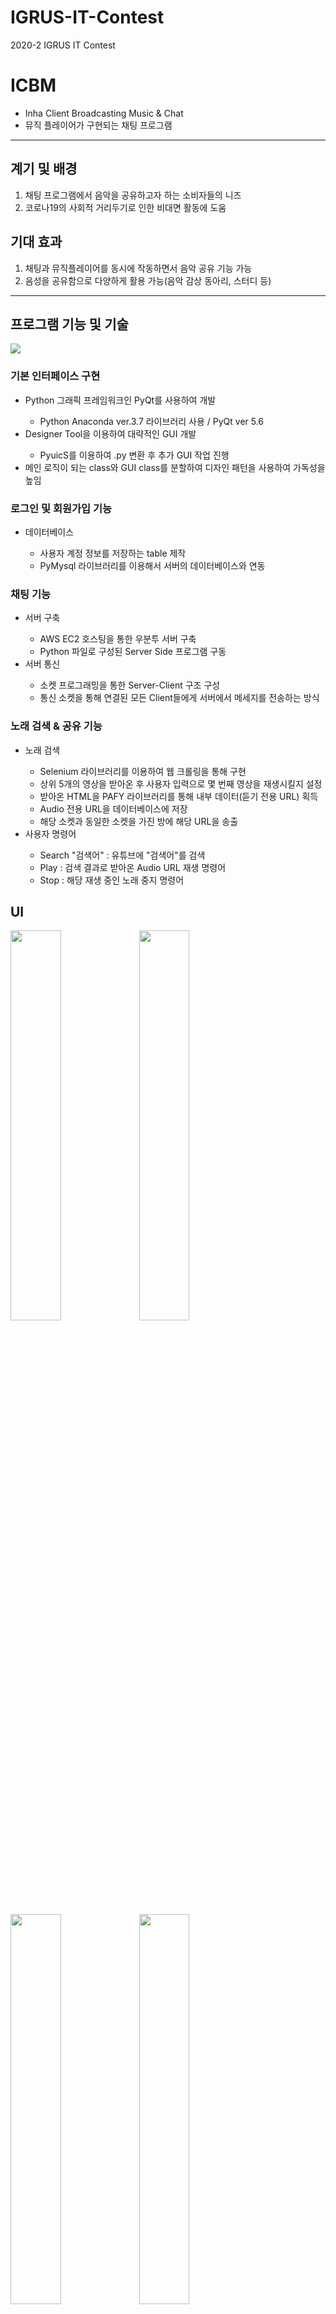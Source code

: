 # IGRUS-IT-Contest
2020-2 IGRUS IT Contest

<H1> ICBM </H1>

 - Inha Client Broadcasting Music & Chat
 - 뮤직 플레이어가 구현되는 채팅 프로그램
 
 ---
 
 <h2> 계기 및 배경 </h2>
 
 <ol>
  <li> 채팅 프로그램에서 음악을 공유하고자 하는 소비자들의 니즈 </li>
  <li> 코로나19의 사회적 거리두기로 인한 비대면 활동에 도움 </li>
 </ol>

<h2> 기대 효과 </h2>

 <ol>
  <li> 채팅과 뮤직플레이어를 동시에 작동하면서 음악 공유 기능 가능 </li>
  <li> 음성을 공유함으로 다양하게 활용 가능(음악 감상 동아리, 스터디 등) </li>
 </ol>
 
 ---
 
 <h2> 프로그램 기능 및 기술 </h2>
 
 <img src = "https://user-images.githubusercontent.com/66156531/101857673-62ebd080-3bab-11eb-88fc-aac7a0872cfe.png">
 
  <h3> 기본 인터페이스 구현 </h3>
  
  <ul>
  <li> Python 그래픽 프레임워크인 PyQt를 사용하여 개발 </li>
  
   - Python Anaconda ver.3.7 라이브러리 사용 / PyQt ver 5.6
   
  <li> Designer Tool을 이용하여 대략적인 GUI 개발 </li>
  
   - PyuicS를 이용하여 .py 변환 후 추가 GUI 작업 진행
   
  <li> 메인 로직이 되는 class와 GUI class를 분할하여 디자인 패턴을 사용하여 가독성을 높임
  </ul>
  
  <h3> 로그인 및 회원가입 기능</h3>
  
  <ul>
  <li> 데이터베이스 </li>
  
   - 사용자 계정 정보를 저장하는 table 제작
   - PyMysql 라이브러리를 이용해서 서버의 데이터베이스와 연동
   
  </ul>
  
  <h3> 채팅 기능 </h3>
  
  <ul>
  <li> 서버 구축 </li>
  
   - AWS EC2 호스팅을 통한 우분투 서버 구축
   - Python 파일로 구성된 Server Side 프로그램 구동
   
  <li> 서버 통신 </li>
  
   - 소켓 프로그래밍을 통한 Server-Client 구조 구성
   - 통신 소켓을 통해 연결된 모든 Client들에게 서버에서 메세지를 전송하는 방식
   
</ul>

  <h3> 노래 검색 & 공유 기능 </h3>
  
  <ul>
  <li> 노래 검색 </li>
  
   - Selenium 라이브러리를 이용하여 웹 크롤링을 통해 구현
   - 상위 5개의 영상을 받아온 후 사용자 입력으로 몇 번째 영상을 재생시킬지 설정
   - 받아온 HTML을 PAFY 라이브러리를 통해 내부 데이터(듣기 전용 URL) 획득
   - Audio 전용 URL을 데이터베이스에 저장
   - 해당 소켓과 동일한 소켓을 가진 방에 해당 URL을 송출
  
   <li> 사용자 명령어 </li>
   
   - Search "검색어" : 유튜브에 "검색어"를 검색
   - Play : 검색 결과로 받아온 Audio URL 재생 명령어
   - Stop : 해당 재생 중인 노래 중지 명령어
   
</ul>
 
<h2> UI </h2>

<img src = "https://user-images.githubusercontent.com/66156531/113425424-ccb71100-940c-11eb-947f-55a73a15ba76.jpg" width = "40%"> <img src = "https://user-images.githubusercontent.com/66156531/113425431-cf196b00-940c-11eb-8ed1-0332eda3f41d.jpg" width = "40%">

<img src = "https://user-images.githubusercontent.com/66156531/113425440-d17bc500-940c-11eb-8b2f-94d5910ac4a0.jpg" width = "40%"> <img src = "https://user-images.githubusercontent.com/66156531/113425446-d3458880-940c-11eb-8087-4f63b6827009.jpg" width = "40%">

<img src = "https://user-images.githubusercontent.com/66156531/113425451-d5a7e280-940c-11eb-85d5-834e050d3820.jpg" width = "40%">

